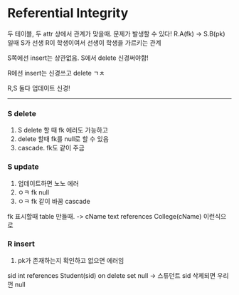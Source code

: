 # Referential Integrity

두 테이블, 두 attr 상에서 관계가 맞을때. 문제가 발생할 수 있다!
R.A(fk) -> S.B(pk) 일때
S가 선생 R이 학생이여서 선생이 학생을 가르키는 관계

S쪽에선 insert는 상관없음.
S에서 delete 신경써야함!

R에선 insert는 신경쓰고 delete ㄱㅊ

R,S 둘다 업데이트 신경!

---

### S delete

1. S delete 할 때 fk 에러도 가능하고
2. delete 할때 fk를 null로 할 수 있음
3. cascade. fk도 같이 주금

### S update

1. 업데이트하면 노노 에러
2. ㅇㅋ fk null
3. ㅇㅋ fk 같이 바꿈 cascade

fk 표시할때 table 만들때. -> cName text references College(cName) 이런식으로

### R insert

1. pk가 존재하는지 확인하고 없으면 에러임

sid int references Student(sid) on delete set null -> 스튜던트 sid 삭제되면 우리껀 null
